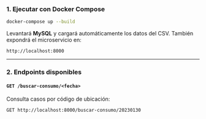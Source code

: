 ### 1. Ejecutar con Docker Compose

```bash
docker-compose up --build
```

Levantará **MySQL** y cargará automáticamente los datos del CSV. También expondrá el microservicio en:

```
http://localhost:8000
```

---

### 2. Endpoints disponibles

#### `GET /buscar-consumo/<fecha>`

Consulta casos por código de ubicación:

```
GET http://localhost:8000/buscar-consumo/20230130
```
